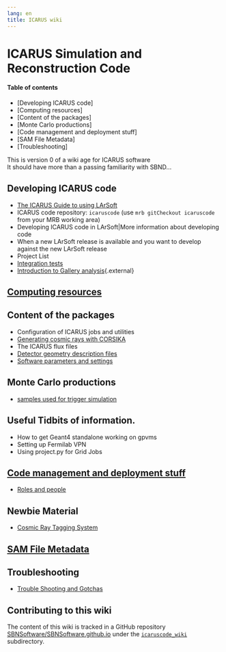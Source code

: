 ```yaml
---
lang: en
title: ICARUS wiki
---
```




ICARUS Simulation and Reconstruction Code
==========================================

#### Table of contents

-   [Developing ICARUS code]
-   [Computing resources]
-   [Content of the packages]
-   [Monte Carlo productions]
-   [Code management and deployment stuff]
-   [SAM File Metadata]
-   [Troubleshooting]

This is version 0 of a wiki age for ICARUS software\
It should have more than a passing familiarity with SBND\...



Developing ICARUS code
-----------------------

-   [The ICARUS Guide to using LArSoft](The_ICARUS_Guide_to_using_LArSoft.html)
-   ICARUS code repository: `icaruscode` (use
    `mrb gitCheckout icaruscode` from your MRB working area)
-   Developing ICARUS code in LArSoft\|More information about developing
    code
-   When a new LArSoft release is available and you want to develop
    against the new LArSoft release
-   Project List
-   [Integration tests](Integration_tests.html)
-   [Introduction to Gallery
    analysis](https://sbn-docdb.fnal.gov/cgi-bin/private/RetrieveFile?docid=4339&filename=20171023-Petrillo.pdf "by Gianluca"){.external}



[Computing resources](Computing_Resources.md)
----------------------------------------------



Content of the packages
------------------------

-   Configuration of ICARUS jobs and utilities
-   [Generating cosmic rays with CORSIKA](Cosmic_ray_generation_(CORSIKA).md)
-   The ICARUS flux files
-   [Detector geometry description files](Detector_geometry.md)
-   [Software parameters and
    settings](Software_parameters_and_settings.md)



Monte Carlo productions
------------------------

* [samples used for trigger simulation](samples/trigger_simulation.md)

Useful Tidbits of information. 
------------------------------

-   How to get Geant4 standalone working on gpvms
-   Setting up Fermilab VPN
-   Using project.py for Grid Jobs



[Code management and deployment stuff](Code_management_and_deployment_stuff.md)
--------------------------------------------------------------------------------

-   [Roles and people](Roles_and_people.md)

Newbie Material 
---------------

-   [Cosmic Ray Tagging System](Cosmic_Ray_Tagging_System.md)



[SAM File Metadata](SAM_File_Metadata.md)
------------------------------------------



Troubleshooting
----------------

-   [Trouble Shooting and Gotchas](Trouble_Shooting_and_Gotchas.md)


Contributing to this wiki
--------------------------

The content of this wiki is tracked in a GitHub repository [SBNSoftware/SBNSoftware.github.io](https://github.com/SBNSoftware/SBNSoftware.github.io)
under the [`icaruscode_wiki`](https://github.com/SBNSoftware/SBNSoftware.github.io/tree/master/icaruscode_wiki) subdirectory.
